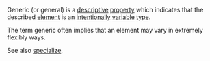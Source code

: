 Generic (or general) is a [descriptive](https://github.com/gcassel/Modular-Organization-Terminology/blob/master/terms/description.md) [property](https://github.com/gcassel/Modular-Organization-Terminology/blob/master/terms/property.md) which indicates that the described [element](https://github.com/gcassel/Modular-Organization-Terminology/blob/master/terms/element.md) is an [intentionally](https://github.com/gcassel/Modular-Organization-Terminology/blob/master/terms/intention.md) [variable](https://github.com/gcassel/Modular-Organization-Terminology/blob/master/terms/variable.md) [type](https://github.com/gcassel/Modular-Organization-Terminology/blob/master/terms/type.md).

The term generic often implies that an element may vary in extremely flexibly ways.

See also [specialize](https://github.com/gcassel/Modular-Organization-Terminology/blob/master/terms/specialize.md).
